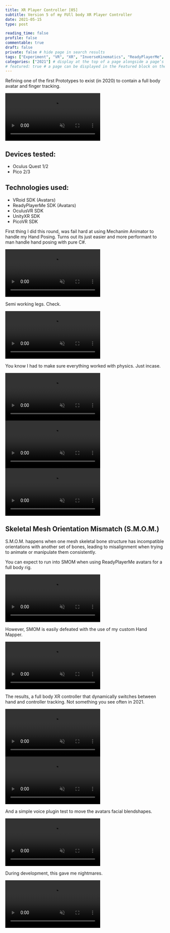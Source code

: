 ```yaml
---
title: XR Player Controller [05]
subtitle: Version 5 of my FUll body XR Player Controller
date: 2021-05-15
type: post

reading_time: false
profile: false
commentable: true
draft: false
private: false # hide page in search results
tags: ["Experiment", "VR", "XR", "InverseKinematics", "ReadyPlayerMe", "VRoid", "Physics", "Unity", "Hands"]
categories: ["2021"] # display at the top of a page alongside a page’s metadata
# featured: true # a page can be displayed in the Featured block on the homepage. This is useful for sticky, announcement blog posts or selected publications etc.
---
```


<p>Refining one of the first Prototypes to exist (in 2020) to contain a full body avatar and finger tracking.</p>

<div class="video_thing">
    <video muted autoplay="" name="media" loop=""><source src="https://raw.githack.com/Denchyaknow/GitSite_Dencho/Develop/assets/media/projects/XRPlayerController05/XRLog_2021_838.webm" type="video/mp4"></video>
</div>

<!--more-->

## Devices tested:
- Oculus Quest 1/2
- Pico 2/3

<!-- Technologies Used -->
## Technologies used:
- VRoid SDK (Avatars)
- ReadyPlayerMe SDK (Avatars)
- OculusVR SDK
- UnityXR SDK
- PicoVR SDK

<p>First thing I did this round, was fail hard at using Mechanim Animator to handle my Hand Posing. Turns out its just easier and more performant to man handle hand posing with pure C#.</p>

<div class="video_thing">
    <video muted autoplay="" name="media" loop=""><source src="https://raw.githack.com/Denchyaknow/GitSite_Dencho/Develop/assets/media/projects/XRPlayerController05/XRLog_2021_729.webm" type="video/mp4"></video>
</div>

<p>Semi working legs. Check.</p>

<div class="video_thing">
    <video muted autoplay="" name="media" loop=""><source src="https://raw.githack.com/Denchyaknow/GitSite_Dencho/Develop/assets/media/projects/XRPlayerController05/XRLog_2021_823.webm" type="video/mp4"></video>
</div>

<p>You know I had to make sure everything worked with physics. Just incase.</p>

<div class="video_thing">
    <video muted autoplay="" name="media" loop=""><source src="https://raw.githack.com/Denchyaknow/GitSite_Dencho/Develop/assets/media/projects/XRPlayerController05/XRLog_2021_828.webm" type="video/mp4"></video>
</div>

<div class="video_thing">
    <video muted autoplay="" name="media" loop=""><source src="https://raw.githack.com/Denchyaknow/GitSite_Dencho/Develop/assets/media/projects/XRPlayerController05/XRLog_2021_830.webm" type="video/mp4"></video>
</div>

<div class="video_thing">
    <video muted autoplay="" name="media" loop=""><source src="https://raw.githack.com/Denchyaknow/GitSite_Dencho/Develop/assets/media/projects/XRPlayerController05/XRLog_2021_849.webm" type="video/mp4"></video>
</div>

## Skeletal Mesh Orientation Mismatch (S.M.O.M.)
<p>S.M.O.M. happens when one mesh skeletal bone structure has incompatible orientations with another set of bones, leading to misalignment when trying to animate or manipulate them consistently.</p>

<p>You can expect to run into SMOM when using ReadyPlayerMe avatars for a full body rig.</p>

<div class="video_thing">
    <video muted autoplay="" name="media" loop=""><source src="https://raw.githack.com/Denchyaknow/GitSite_Dencho/Develop/assets/media/projects/XRPlayerController05/XRLog_2021_832.webm" type="video/mp4"></video>
</div>

<p>However, SMOM is easily defeated with the use of my custom Hand Mapper.</p>

<div class="video_thing">
    <video muted autoplay="" name="media" loop=""><source src="https://raw.githack.com/Denchyaknow/GitSite_Dencho/Develop/assets/media/projects/XRPlayerController05/XRLog_2021_840.webm" type="video/mp4"></video>
</div>

<p>The results, a full body XR controller that dynamically switches between hand and controller tracking. Not something you see often in 2021.</p>

<div class="video_thing">
    <video muted autoplay="" name="media" loop=""><source src="https://raw.githack.com/Denchyaknow/GitSite_Dencho/Develop/assets/media/projects/XRPlayerController05/XRLog_2021_836.webm" type="video/mp4"></video>
</div>

<div class="video_thing">
    <video muted autoplay="" name="media" loop=""><source src="https://raw.githack.com/Denchyaknow/GitSite_Dencho/Develop/assets/media/projects/XRPlayerController05/XRLog_2021_838.webm" type="video/mp4"></video>
</div>

<p>And a simple voice plugin test to move the avatars facial blendshapes.</p>

<div class="video_thing">
    <video muted autoplay="" name="media" loop=""><source src="https://raw.githack.com/Denchyaknow/GitSite_Dencho/Develop/assets/media/projects/XRPlayerController05/XRLog_2021_842.webm" type="video/mp4"></video>
</div>

<p>During development, this gave me nightmares.</p>

<div class="video_thing">
    <video muted autoplay="" name="media" loop=""><source src="https://raw.githack.com/Denchyaknow/GitSite_Dencho/Develop/assets/media/projects/XRPlayerController05/XRLog_2021_844.webm" type="video/mp4"></video>
</div>

